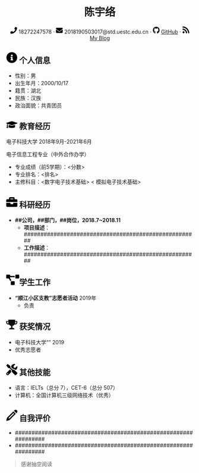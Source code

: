  <center>
     <h1>陈宇络</h1>
     <div>
         <span>
             <img src="assets/phone-solid.svg" width="18px">
             18272247578
         </span>
         ·
         <span>
             <img src="assets/envelope-solid.svg" width="18px">
             2018190503017@std.uestc.edu.cn
         </span>
         ·
         <span>
             <img src="assets/github-brands.svg" width="18px">
             <a href="https://github.com/coldeye2020">GitHub</a>
         </span>
         ·
         <span>
             <img src="assets/rss-solid.svg" width="18px">
             <a href="http://coldeye2020.github.io:8080/">My Blog</a>
         </span>
     </div>
 </center>

 ## <img src="assets/info-circle-solid.svg" width="30px"> 个人信息 

 - 性别：男
 - 出生年月：2000/10/17
 - 籍贯：湖北
 - 民族：汉族
 - 政治面貌：共青团员

## <img src="assets/graduation-cap-solid.svg" width="30px"> 教育经历

电子科技大学                                                                                                        2018年9月-2021年6月

电子信息工程专业（中外合作办学）

- 专业成绩（前5学期）：<分数>
- 专业排名：<排名>
- 主修科目：<数字电子技术基础> < 模拟电子技术基础>

## <img src="assets/briefcase-solid.svg" width="30px"> 科研经历

- **##公司，##部门，##岗位，2018.7~2018.11**
  - **项目描述**：#####################################################
  - **工作描述**：#####################################################

## <img src="assets/project-diagram-solid.svg" width="35px">学生工作

- **“顺江小区支教”志愿者活动**                                                                              2019年
  - 负责

## <img src="assets/9.png" width="30px"> 获奖情况

- 电子科技大学“”                                                                                                 2019
- 优秀志愿者

## <img src="assets/tools-solid.svg" width="30px"> 其他技能

- 语言：IELTs（总分 7），CET-6（总分 507）
- 计算机：全国计算机三级网络技术（优秀）

## <img src="assets/0.png" width="30px"> 自我评价

- ###############################################################
- ###############################################################

> 感谢抽空阅读
